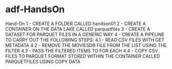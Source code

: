 # adf-HandsOn

Hand-On
1 - CREATE A FOLDER CALLED handson01
2 - CREATE A CONTAINER ON THE DATA LAKE CALLED parquetfiles
3 - CREATE A DATASET FOR PARQUET FILES IN A GENERIC WAY
4 - CREATE A PIPELINE TO CARRY OUT THE FOLLOWING STEPS:
4.1 - READ CSV FILES WITH GET METADATA
4.2 - REMOVE THE MOVIESDB FILE FROM THE LIST USING THE FILTER
4.3 - PASS THE FILTERED ITEMS TO FOR EACH
4.4 - COPY CSV FILES TO PARQUET FORMAT STORED WITHIN THE CONTAINER CALLED PARQUETFILES USING COPY DATA
